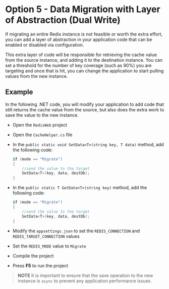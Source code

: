 # Option 5 - Data Migration with Layer of Abstraction (Dual Write)

If migrating an entire Redis instance is not feasible or worth the extra effort, you can add a layer of abstraction in your application code that can be enabled or disabled via configuration.

This extra layer of code will be responsible for retrieving the cache value from the source instance, and adding it to the destination instance.  You can set a threshold for the number of key coverage (such as 90%) you are targeting and once that is hit, you can change the application to start pulling values from the new instance.

## Example

In the following .NET code, you will modify your application to add code that still returns the cache value from the source, but also does the extra work to save the value to the new instance.

- Open the `RedisWeb` project
- Open the `CacheHelper.cs` file
- In the `public static void SetData<T>(string key, T data)` method, add the following code:

    ```csharp
    if (mode == "Migrate")
    {
        //send the value to the target
        SetData<T>(key, data, destDb);
    }
    ```

- In the `public static T GetData<T>(string key)` method, add the following code:

    ```csharp
    if (mode == "Migrate")
    {
        //send the value to the target
        SetData<T>(key, data, destDb);
    }
    ```

- Modify the `appsettings.json` to set the `REDIS_CONNECTION` and `REDIS_TARGET_CONNECTION` values
- Set the `REDIS_MODE` value to `Migrate`
- Compile the project
- Press **F5** to run the project

> **NOTE** It is important to ensure that the save operation to the new instance is `async` to prevent any application performance issues.
